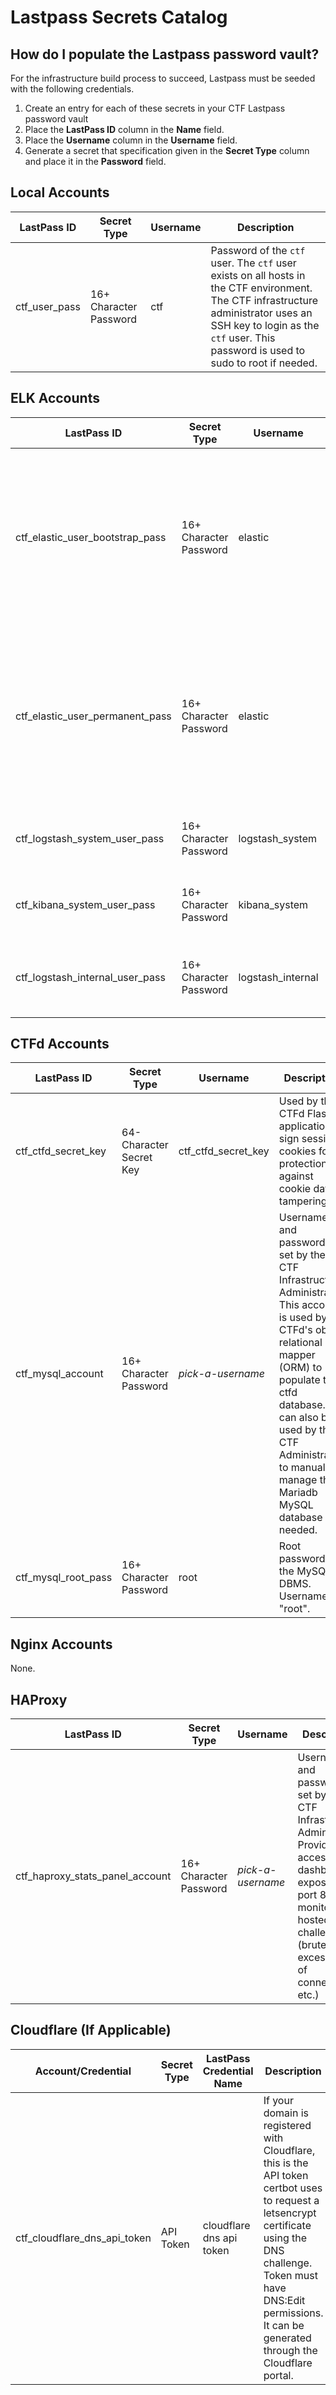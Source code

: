 # Lastpass Secrets Catalog

## How do I populate the Lastpass password vault?
For the infrastructure build process to succeed, Lastpass must be seeded with the following credentials.
1. Create an entry for each of these secrets in your CTF Lastpass password vault
2. Place the **LastPass ID** column in the **Name** field.
3. Place the **Username** column in the **Username** field.
4. Generate a secret that specification given in the **Secret Type** column and place it in the **Password** field.


## Local Accounts
| LastPass ID   | Secret Type | Username | Description | 
|---------------|-------------|----------|-------------|
| ctf_user_pass | 16+ Character Password    | ctf      | Password of the `ctf` user. The `ctf` user exists on all hosts in the CTF environment. The CTF infrastructure administrator uses an SSH key to login as the `ctf` user. This password is used to sudo to root if needed.|            |

## ELK Accounts
| LastPass ID                     | Secret Type | Username         | Description | 
|---------------------------------|-------------|------------------|-------------|
| ctf_elastic_user_bootstrap_pass | 16+ Character Password    | elastic          | The elastic user is the equivalent of root in Elasticsearch. It has two passwords. The bootstrap password is used to start the cluster and set the passwords of kibana_system and logstash_system. This password is then changed when the ELK cluster bootstrap process is completed and the logstash_system and kibana_system passwords have been set to ctf_elastic_user_permanent_pass |
| ctf_elastic_user_permanent_pass | 16+ Character Password    | elastic          | The elastic user is the equivalent of root in Elasticsearch. It has two passwords. The bootstrap password is used to start the cluster and set the passwords of kibana_system and logstash_system. This password is then changed when the ELK cluster bootstrap process is completed and the logstash_system and kibana_system passwords have been set to ctf_elastic_user_permanent_pass |
| ctf_logstash_system_user_pass   | 16+ Character Password    | logstash_system  | The logstash_system user is used for shipping logstash monitoring data to a secure Elasticsearch cluster (i.e. to monitor the logstash system)|                                                                                                  
| ctf_kibana_system_user_pass     | 16+ Character Password    | kibana_system    | The kibana_system user is used for shipping kibana monitoring data to a secure Elasticsearch cluster (i.e. to monitor the kibana system)|
| ctf_logstash_internal_user_pass | 16+ Character Password    | logstash_internal| The logstash_internal has the logstash_writr role and is responsible for writing data parsed by logstash to elasticsearch (like processed Nginx and CTFd logs)|

## CTFd Accounts
| LastPass ID                     | Secret Type              | Username            | Description                                                                                              | 
|---------------------------------|--------------------------|---------------------|----------------------------------------------------------------------------------------------------------|
| ctf_ctfd_secret_key             | 64-Character Secret Key  | ctf_ctfd_secret_key | Used by the CTFd Flask application to sign session cookies for protection against cookie data tampering. |
| ctf_mysql_account               | 16+ Character Password                 | *pick-a-username*   | Username and password are set by the CTF Infrastructure Administrator. This account is used by CTFd's object relational mapper (ORM) to populate the ctfd database. It can also be used by the CTF Administrator to manually manage the Mariadb MySQL database if needed.|
| ctf_mysql_root_pass             | 16+ Character Password                 | root                | Root password to the MySQL DBMS. Username is "root".                                                     |

## Nginx Accounts
None.

## HAProxy
| LastPass ID                     | Secret Type              | Username            | Description                                                                                              | 
|---------------------------------|--------------------------|---------------------|----------------------------------------------------------------------------------------------------------|
| ctf_haproxy_stats_panel_account | 16+ Character Password                 | *pick-a-username*   | Username and password are set by the CTF Infrastructure Administrator. Provides access to a dashboard exposed on port 8080 for monitoring hosted challenges (bruteforcing, excessive # of connections, etc.) |                                                                                                         |

## Cloudflare (If Applicable)
| Account/Credential           | Secret Type | LastPass Credential Name        | Description                                                                          |
| -----------------------------|-------------|---------------------------------|--------------------------------------------------------------------------------------|
| ctf_cloudflare_dns_api_token | API Token   | cloudflare dns api token        | If your domain is registered with Cloudflare, this is the API token certbot uses to request a letsencrypt certificate using the DNS challenge. Token must have DNS:Edit permissions. It can be generated through the Cloudflare portal.|










